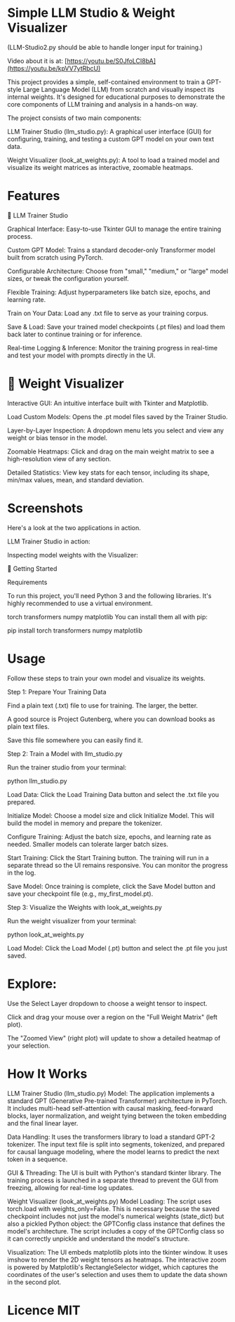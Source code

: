 # Simple LLM Studio & Weight Visualizer

(LLM-Studio2.py should be able to handle longer input for training.)

Video about it is at: [https://youtu.be/S0JfoLCI8bA](https://youtu.be/kpVV7ytRbcU)

This project provides a simple, self-contained environment to train a GPT-style Large Language Model (LLM) from scratch and visually 
inspect its internal weights. It's designed for educational purposes to demonstrate the core components of LLM training and analysis 
in a hands-on way.

The project consists of two main components:

LLM Trainer Studio (llm_studio.py): A graphical user interface (GUI) for configuring, training, and testing a custom GPT model
on your own text data.

Weight Visualizer (look_at_weights.py): A tool to load a trained model and visualize its weight matrices as interactive,
zoomable heatmaps.

# Features

🧠 LLM Trainer Studio

Graphical Interface: Easy-to-use Tkinter GUI to manage the entire training process.

Custom GPT Model: Trains a standard decoder-only Transformer model built from scratch using PyTorch.

Configurable Architecture: Choose from "small," "medium," or "large" model sizes, or tweak the configuration yourself.

Flexible Training: Adjust hyperparameters like batch size, epochs, and learning rate.

Train on Your Data: Load any .txt file to serve as your training corpus.

Save & Load: Save your trained model checkpoints (.pt files) and load them back later to continue training or for inference.

Real-time Logging & Inference: Monitor the training progress in real-time and test your model with prompts directly in the UI.

# 🔬 Weight Visualizer

Interactive GUI: An intuitive interface built with Tkinter and Matplotlib.

Load Custom Models: Opens the .pt model files saved by the Trainer Studio.

Layer-by-Layer Inspection: A dropdown menu lets you select and view any weight or bias tensor in the model.

Zoomable Heatmaps: Click and drag on the main weight matrix to see a high-resolution view of any section.

Detailed Statistics: View key stats for each tensor, including its shape, min/max values, mean, and standard deviation.

# Screenshots

Here's a look at the two applications in action.

LLM Trainer Studio in action:

Inspecting model weights with the Visualizer:

🚀 Getting Started

Requirements

To run this project, you'll need Python 3 and the following libraries. It's highly recommended to use a virtual environment.

torch
transformers
numpy
matplotlib
You can install them all with pip:

pip install torch transformers numpy matplotlib

# Usage

Follow these steps to train your own model and visualize its weights.

Step 1: Prepare Your Training Data

Find a plain text (.txt) file to use for training. The larger, the better.

A good source is Project Gutenberg, where you can download books as plain text files.

Save this file somewhere you can easily find it.

Step 2: Train a Model with llm_studio.py

Run the trainer studio from your terminal:

python llm_studio.py

Load Data: Click the Load Training Data button and select the .txt file you prepared.

Initialize Model: Choose a model size and click Initialize Model. This will build the model in memory and prepare the tokenizer.

Configure Training: Adjust the batch size, epochs, and learning rate as needed. Smaller models can tolerate larger batch sizes.

Start Training: Click the Start Training button. The training will run in a separate thread so the UI remains responsive.
You can monitor the progress in the log.

Save Model: Once training is complete, click the Save Model button and save your checkpoint file (e.g., my_first_model.pt).

Step 3: Visualize the Weights with look_at_weights.py

Run the weight visualizer from your terminal:

python look_at_weights.py

Load Model: Click the Load Model (.pt) button and select the .pt file you just saved.

# Explore:

Use the Select Layer dropdown to choose a weight tensor to inspect.

Click and drag your mouse over a region on the "Full Weight Matrix" (left plot).

The "Zoomed View" (right plot) will update to show a detailed heatmap of your selection.

# How It Works

LLM Trainer Studio (llm_studio.py)
Model: The application implements a standard GPT (Generative Pre-trained Transformer) architecture in PyTorch. 
It includes multi-head self-attention with causal masking, feed-forward blocks, layer normalization, and weight
tying between the token embedding and the final linear layer.

Data Handling: It uses the transformers library to load a standard GPT-2 tokenizer. The input text file is
split into segments, tokenized, and prepared for causal language modeling, where the model learns to predict the next token in a sequence.

GUI & Threading: The UI is built with Python's standard tkinter library. The training process is launched in a separate
thread to prevent the GUI from freezing, allowing for real-time log updates.

Weight Visualizer (look_at_weights.py)
Model Loading: The script uses torch.load with weights_only=False. This is necessary because the saved checkpoint 
includes not just the model's numerical weights (state_dict) but also a pickled Python object: the GPTConfig class 
instance that defines the model's architecture. The script includes a copy of the GPTConfig class so it can
correctly unpickle and understand the model's structure.

Visualization: The UI embeds matplotlib plots into the tkinter window. It uses imshow to render the 2D
weight tensors as heatmaps. The interactive zoom is powered by Matplotlib's RectangleSelector widget,
which captures the coordinates of the user's selection and uses them to update the data shown in the second plot.

# Licence MIT
